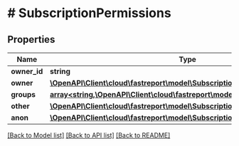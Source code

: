 # # SubscriptionPermissions

## Properties

Name | Type | Description | Notes
------------ | ------------- | ------------- | -------------
**owner_id** | **string** |  | [optional]
**owner** | [**\OpenAPI\Client\cloud\fastreport\model\SubscriptionPermission**](SubscriptionPermission.md) |  | [optional]
**groups** | [**array<string,\OpenAPI\Client\cloud\fastreport\model\SubscriptionPermission>**](SubscriptionPermission.md) |  | [optional]
**other** | [**\OpenAPI\Client\cloud\fastreport\model\SubscriptionPermission**](SubscriptionPermission.md) |  | [optional]
**anon** | [**\OpenAPI\Client\cloud\fastreport\model\SubscriptionPermission**](SubscriptionPermission.md) |  | [optional]

[[Back to Model list]](../../README.md#models) [[Back to API list]](../../README.md#endpoints) [[Back to README]](../../README.md)
